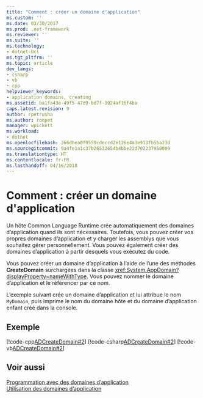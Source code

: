 ```yaml
---
title: "Comment : créer un domaine d'application"
ms.custom: ''
ms.date: 03/30/2017
ms.prod: .net-framework
ms.reviewer: ''
ms.suite: ''
ms.technology:
- dotnet-bcl
ms.tgt_pltfrm: ''
ms.topic: article
dev_langs:
- csharp
- vb
- cpp
helpviewer_keywords:
- application domains, creating
ms.assetid: ba1fa43e-49f5-47d9-bd7f-3024af16f4ba
caps.latest.revision: 9
author: rpetrusha
ms.author: ronpet
manager: wpickett
ms.workload:
- dotnet
ms.openlocfilehash: 366dbea0f9559cdeccd2e126e4a3e913fb5ba23d
ms.sourcegitcommit: 9a4fe1a1c37b26532654b4bbe22d702237950009
ms.translationtype: HT
ms.contentlocale: fr-FR
ms.lasthandoff: 04/16/2018
---
```

# <a name="how-to-create-an-application-domain"></a>Comment : créer un domaine d'application
Un hôte Common Language Runtime crée automatiquement des domaines d’application quand ils sont nécessaires. Toutefois, vous pouvez créer vos propres domaines d’application et y charger les assemblys que vous souhaitez gérer personnellement. Vous pouvez également créer des domaines d’application à partir desquels vous exécutez du code.  
  
 Vous pouvez créer un domaine d’application à l’aide de l’une des méthodes **CreateDomain** surchargées dans la classe <xref:System.AppDomain?displayProperty=nameWithType>. Vous pouvez nommer le domaine d’application et le référencer par ce nom.  
  
 L’exemple suivant crée un domaine d’application et lui attribue le nom `MyDomain`, puis imprime le nom du domaine hôte et du domaine d’application enfant créé dans la console.  
  
## <a name="example"></a>Exemple  
 [!code-cpp[ADCreateDomain#2](../../../samples/snippets/cpp/VS_Snippets_CLR/ADCreateDomain/CPP/source2.cpp#2)]
 [!code-csharp[ADCreateDomain#2](../../../samples/snippets/csharp/VS_Snippets_CLR/ADCreateDomain/CS/source2.cs#2)]
 [!code-vb[ADCreateDomain#2](../../../samples/snippets/visualbasic/VS_Snippets_CLR/ADCreateDomain/VB/source2.vb#2)]  
  
## <a name="see-also"></a>Voir aussi  
 [Programmation avec des domaines d’application](application-domains.md#programming-with-application-domains)  
 [Utilisation des domaines d’application](../../../docs/framework/app-domains/use.md)
